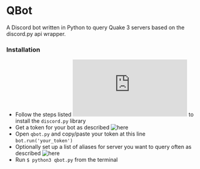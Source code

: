 QBot
==============
A Discord bot written in Python to query Quake 3 servers based on the discord.py api wrapper.


### Installation

- Follow the steps listed ![here](https://github.com/Rapptz/discord.py#installing) to install the `discord.py` library
- Get a token for your bot as described ![here](https://github.com/reactiflux/discord-irc/wiki/Creating-a-discord-bot-&-getting-a-token)
- Open `qbot.py` and copy/paste your token at this line `bot.run('your_token')`
- Optionally set up a list of aliases for server you want to query often as described ![here](https://github.com/andreagiavatto/QBot/issues/1)
- Run ```$ python3 qbot.py``` from the terminal

